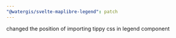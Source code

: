 ```yaml
---
"@watergis/svelte-maplibre-legend": patch
---
```


changed the position of importing tippy css in legend component
